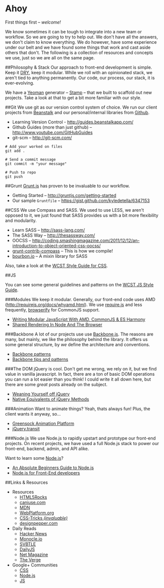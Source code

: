 Ahoy
====

First things first – _welcome!_ 

We know sometimes it can be tough to integrate into a new team or workflow. So we are going to try to help out. We don't have all the answers, we don't claim to know everything. We do however, have some experience under our belt and we have found some things that work and cast aside others that don't. The following is a collection of resources and concepts we use, just so we are all on the same page.


##Philosophy & Stack
Our approach to front-end development is simple. Keep it [DRY](http://en.wikipedia.org/wiki/Don't_repeat_yourself), keep it modular. While we roll with an opinionated stack, we aren't tied to anything permanently. Our code, our process, our stack, it is ever-evolving.

We have a [Yeoman](http://yeoman.io) generator – [Stamp](https://github.com/kyledetella/generator-stamp) – that we built to scaffold out new projects. Take a look at that to get a bit more familiar with our style.

##Git
We use git as our version control system of choice. We run our client projects from [Beanstalk](http://beanstalkapp.com/) and our personal/internal libraries from [Github](http://github.com).

  + Learning Version Control - http://guides.beanstalkapp.com/
  + Github Guides (more than just github) – http://www.youtube.com/GitHubGuides
  + git-scm – http://git-scm.com/

``` shell
# Add your worked on files
git add .

# Send a commit message
git commit -m "your message"

# Push to repo
git push
```

##Grunt
[Grunt.js](http://gruntjs.com) has proven to be invaluable to our workflow.

  + Getting Started – http://gruntjs.com/getting-started
  + Our sample `Gruntfile` – https://gist.github.com/kyledetella/6347153

##CSS
We use Compass and SASS. We used to use LESS, we aren't opposed to it, we just found that SASS provides us with a bit more flexibility and modularity.
	
  + Learn SASS – http://sass-lang.com/
  + The SASS Way – http://thesassway.com/
  + OOCSS – http://coding.smashingmagazine.com/2011/12/12/an-introduction-to-object-oriented-css-oocss/
  + [grunt-contrib-compass](https://github.com/gruntjs/grunt-contrib-compass) – This is how we compile!
  + [bourbon.io](http://bourbon.io) – A mixin library for SASS

Also, take a look at the [WCST Style Guide for CSS](https://github.com/wcst/style#css).

##JS

You can see some general guidelines and patterns on the [WCST JS Style Guide](https://github.com/wcst/style#js).

###Modules
We keep it modular. Generally, our front-end code uses AMD (http://requirejs.org/docs/whyamd.html). We use [require.js](http://requirejs.org) and less frequently, [browserify](http://browserify.org/) for CommonJS support. 

  + [Writing Modular JavaScript With AMD, CommonJS & ES Harmony](http://addyosmani.com/writing-modular-js/)
  + [Shared Rendering In Node And The Browser](http://substack.net/shared_rendering_in_node_and_the_browser)

###Backbone
A lot of our projects use use [Backbone.js](http://backbonejs.org). The reasons are many, but mainly, we like the philosophy behind the library. It offers us some general structure, by _we_ define the architecture and conventions.

  + [Backbone patterns](http://ricostacruz.com/backbone-patterns/)
  + [Backbone tips and patterns](http://coding.smashingmagazine.com/2013/08/09/backbone-js-tips-patterns/)

###The DOM
jQuery is cool. Don't get me wrong, we rely on it, but we find value in vanilla javascript. In fact, there are a ton of basic DOM operations you can run a lot easier than you think! I could write it all down here, but there are some _great_ posts already on the subject.

  + [Weaning Yourself off jQuery](http://substack.net/weaning_yourself_off_jquery) 
  + [Native Equivalents of jQuery Methods](http://www.leebrimelow.com/native-methods-jquery/)

###Animation
Want to animate things? Yeah, thats always fun! Plus, the client wants it anyway, so...

  + [Greensock Animation Platform](http://www.greensock.com/gsap-js/)
  + [jQuery.transit](http://ricostacruz.com/jquery.transit/)

###Node.js
We use Node.js to rapidly upstart and prototype our front-end projects. On recent projects, we have used a full Node.js stack to power our front-end, backend, admin, and API alike.

Want to learn some [Node.js](http://nodejs.org)?

  + [An Absolute Beginners Guide to Node.js](http://blog.modulus.io/absolute-beginners-guide-to-nodejs)
  + [Node.js for Front-End developers](http://shop.oreilly.com/product/0636920023258.do)
 


##Links & Resources
 
  + Resources
  	+ [HTML5Rocks](http://www.html5rocks.com/en/)
  	+ [caniuse.com](http://caniuse.com/)
  	+ [MDN](https://developer.mozilla.org/en-US/)
  	+ [WebPlatform.org](http://www.webplatform.org/)
  	+ [CSS-Tricks *(invaluable)*](http://css-tricks.com)
  	+ [designpepper.com](http://designpepper.com/)
  + Daily Reads
  	+ [Hacker News](https://news.ycombinator.com/)
  	+ [Monocle.io](http://monocle.io)
  	+ [SVBTLE](http://svbtle.com)
  	+ [DailyJS](http://dailyjs.com/)
  	+ [Net Magazine](http://www.netmagazine.com/)
	+ [The Verge](http://theverge.com)   
  + Google+ Communities
  	+ [CSS](https://plus.google.com/communities/106425668610348127113) 
  	+ [Node.js](https://plus.google.com/communities/115365528781941125390)
  	+ [JS](https://plus.google.com/communities/100875929141897651837)
 

